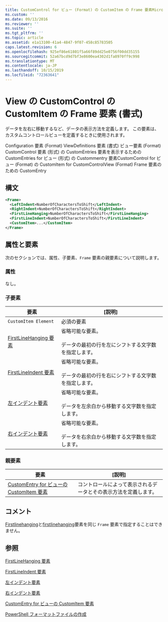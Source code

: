 ```yaml
---
title: CustomControl for ビュー (Format) の CustomItem の Frame 要素Microsoft Docs
ms.custom: ''
ms.date: 09/13/2016
ms.reviewer: ''
ms.suite: ''
ms.tgt_pltfrm: ''
ms.topic: article
ms.assetid: e1a13100-41a4-4847-9f07-458c85783505
caps.latest.revision: 6
ms.openlocfilehash: 925ef86e61801f5a66f89dd25e0756f00dd35155
ms.sourcegitcommit: 52a67bcd9d7bf3e8600ea4302d1fa8970ff9c998
ms.translationtype: MT
ms.contentlocale: ja-JP
ms.lasthandoff: 10/15/2019
ms.locfileid: "72363641"
---
```

# <a name="frame-element-for-customitem-for-customcontrol-for-view-format"></a>View の CustomControl の CustomItem の Frame 要素 (書式)

データを左右に移動するなど、データの表示方法を定義します。 この要素は、カスタムコントロールビューを定義するときに使用されます。

Configuration 要素 (Format) ViewDefinitions 要素 (書式) ビュー要素 (Format) CustomControl 要素 (形式) の CustomEntries 要素を表示するための CustomEntries for ビュー (形式) の Custommentry 要素CustomControl for ビュー (Format) の CustomItem for CustomControlView (Format) Frame 要素のための CustomEntry

## <a name="syntax"></a>構文

```xml
<Frame>
  <LeftIndent>NumberOfCharactersToShift</LeftIndent>
  <RightIndent>NumberOfCharactersToShift</RightIndent>
  <FirstLineHanging>NumberOfCharactersToShift</FirstLineHanging>
  <FirstLineIndent>NumberOfCharactersToShift</FirstLineIndent>
  <CustomItem>...</CustomItem>
</Frame>
```

## <a name="attributes-and-elements"></a>属性と要素

次のセクションでは、属性、子要素、`Frame` 要素の親要素について説明します。

### <a name="attributes"></a>属性

なし。

### <a name="child-elements"></a>子要素

|要素|[説明]|
|-------------|-----------------|
|`CustomItem Element`|必須の要素|
|[FirstLineHanging 要素](./firstlinehanging-element-for-frame-for-customcontrol-for-view-format.md)|省略可能な要素。<br /><br /> データの最初の行を左にシフトする文字数を指定します。|
|[FirstLineIndent 要素](./firstlineindent-element-for-frame-for-customcontrol-for-view-format.md)|省略可能な要素。<br /><br /> データの最初の行を右にシフトする文字数を指定します。|
|[左インデント要素](./leftindent-element-for-frame-for-customcontrol-for-view-format.md)|省略可能な要素。<br /><br /> データを左余白から移動する文字数を指定します。|
|[右インデント要素](./rightindent-element-for-frame-for-customcontrol-for-view-format.md)|省略可能な要素。<br /><br /> データを右余白から移動する文字数を指定します。|

### <a name="parent-elements"></a>親要素

|要素|[説明]|
|-------------|-----------------|
|[CustomEntry for ビューの CustomItem 要素](./customitem-element-for-customentry-for-customcontrol-for-view-format.md)|コントロールによって表示されるデータとその表示方法を定義します。|

## <a name="remarks"></a>コメント

[Firstlinehanging](./firstlinehanging-element-for-frame-for-customcontrol-for-view-format.md)と[firstlinehanging](./firstlineindent-element-for-frame-for-customcontrol-for-view-format.md)要素を同じ `Frame` 要素で指定することはできません。

## <a name="see-also"></a>参照

[FirstLineHanging 要素](./firstlinehanging-element-for-frame-for-customcontrol-for-view-format.md)

[FirstLineIndent 要素](./firstlineindent-element-for-frame-for-customcontrol-for-view-format.md)

[左インデント要素](./leftindent-element-for-frame-for-customcontrol-for-view-format.md)

[右インデント要素](./rightindent-element-for-frame-for-customcontrol-for-view-format.md)

[CustomEntry for ビューの CustomItem 要素](./customitem-element-for-customentry-for-customcontrol-for-view-format.md)

[PowerShell フォーマットファイルの作成](./writing-a-powershell-formatting-file.md)

